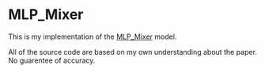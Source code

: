 # MLP_Mixer
This is my implementation of the [MLP_Mixer](https://arxiv.org/pdf/2105.01601v4.pdf) model.

All of the source code are based on my own understanding about the paper. No guarentee of accuracy.